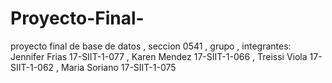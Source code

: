 # Proyecto-Final-
proyecto final de base de datos , seccion 0541 , grupo , integrantes: Jennifer Frias 17-SIIT-1-077 , Karen Mendez 17-SIIT-1-066 , Treissi Viola 17-SIIT-1-062 , Maria Soriano 17-SIIT-1-075
